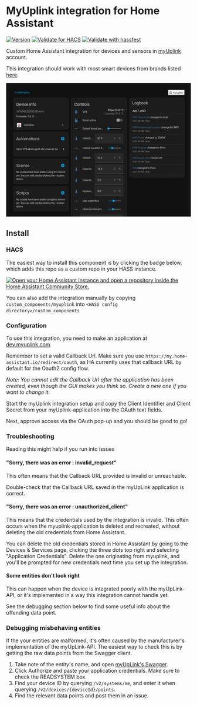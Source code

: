 # MyUplink integration for Home Assistant

[![Version](https://img.shields.io/github/v/release/jaroschek/home-assistant-myuplink?label=version)](https://github.com/jaroschek/home-assistant-myuplink/releases/latest)
[![Validate for HACS](https://github.com/jaroschek/home-assistant-myuplink/workflows/Validate%20for%20HACS/badge.svg)](https://github.com/jaroschek/home-assistant-myuplink/actions/workflows/hacs.yaml)
[![Validate with hassfest](https://github.com/jaroschek/home-assistant-myuplink/workflows/Validate%20with%20hassfest/badge.svg)](https://github.com/jaroschek/home-assistant-myuplink/actions/workflows/hassfest.yaml)

Custom Home Assistant integration for devices and sensors in [myUplink](https://myuplink.com/) account.

This integration should work with most smart devices from brands listed [here](https://myuplink.com/legal/works-with/en).

![example view](example-device-view.png)

## Install
### HACS
The easiest way to install this component is by clicking the badge below, which adds this repo as a custom repo in your HASS instance.

[![Open your Home Assistant instance and open a repository inside the Home Assistant Community Store.](https://my.home-assistant.io/badges/hacs_repository.svg)](https://my.home-assistant.io/redirect/hacs_repository/?category=Integration&owner=jaroschek&repository=home-assistant-myuplink)

You can also add the integration manually by copying `custom_components/myuplink` into `<HASS config directory>/custom_components`
### Configuration

To use this integration, you need to make an application at [dev.myuplink.com](https://dev.myuplink.com/). 

Remember to set a valid Callback Url. Make sure you use `https://my.home-assistant.io/redirect/oauth`, as HA currently uses that callback URL by default for the Oauth2 config flow.

_Note: You cannot edit the Callback Url after the application has been created, even though the GUI makes you think so. Create a new one if you want to change it._

Start the myUplink integration setup and copy the Client Identifier and Client Secret from your myUplink-application into the OAuth text fields.

Next, approve access via the OAuth pop-up and you should be good to go!

### Troubleshooting

Reading this might help if you run into issues

#### "Sorry, there was an error : invalid_request"

This often means that the Callback URL provided is invalid or unreachable.

Double-check that the Callback URL saved in the myUpLink application is correct.

#### "Sorry, there was an error : unauthorized_client"

This means that the credentials used by the integration is invalid. This often occurs when the myuplink-application is deleted and recreated, without deleting the old credentials from Home Assistant.

You can delete the old credentials stored in Home Assistant by going to the Devices & Services page, clicking the three dots top right and selecting "Application Credentials". Delete the one originating from myuplink, and you'll be prompted for new credentials next time you set up the integration.

#### Some entities don't look right

This can happen when the device is integrated poorly with the myUpLink-API, or it's implemented in a way this integration cannot handle yet.

See the debugging section below to find some useful info about the offending data point.

### Debugging misbehaving entities

If the your entities are malformed, it's often caused by the manufacturer's implementation of the myUpLink-API. The easiest way to check this is by getting the raw data points from the Swagger client.

1. Take note of the entity's name, and open [myUpLink's Swagger](https://api.myuplink.com/swagger/index.html).
2. Click Authorize and paste your application credentials. Make sure to check the READSYSTEM box.
3. Find your device ID by querying ​`/v2​/systems​/me`, and enter it when querying `/v2/devices/{deviceId}/points`.
4. Find the relevant data points and post them in an issue.